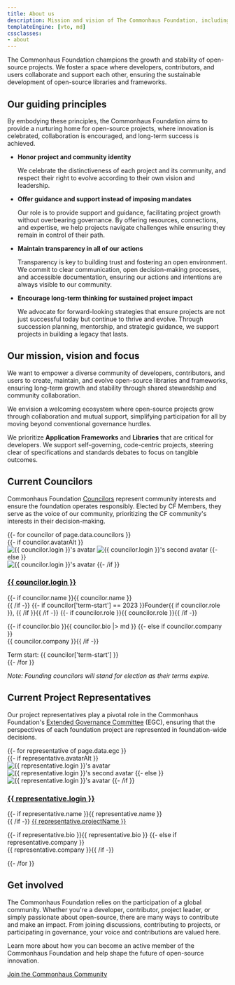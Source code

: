 ```yaml
---
title: About us
description: Mission and vision of The Commonhaus Foundation, including a list of current board members and project leaders.
templateEngine: [vto, md]
cssclasses:
- about
---
```


The Commonhaus Foundation champions the growth and stability of open-source projects. We foster a space where developers, contributors, and users collaborate and support each other, ensuring the sustainable development of open-source libraries and frameworks.

## Our guiding principles

By embodying these principles, the Commonhaus Foundation aims to provide a nurturing home for open-source projects, where innovation is celebrated, collaboration is encouraged, and long-term success is achieved.

- **Honor project and community identity**

    We celebrate the distinctiveness of each project and its community, and respect their right to evolve according to their own vision and leadership.

- **Offer guidance and support instead of imposing mandates**

    Our role is to provide support and guidance, facilitating project growth without overbearing governance. By offering resources, connections, and expertise, we help projects navigate challenges while ensuring they remain in control of their path.

- **Maintain transparency in all of our actions**

    Transparency is key to building trust and fostering an open environment. We commit to clear communication, open decision-making processes, and accessible documentation, ensuring our actions and intentions are always visible to our community.

- **Encourage long-term thinking for sustained project impact**

    We advocate for forward-looking strategies that ensure projects are not just successful today but continue to thrive and evolve. Through succession planning, mentorship, and strategic guidance, we support projects in building a legacy that lasts.

## Our mission, vision and focus

We want to empower a diverse community of developers, contributors, and users to create, maintain, and evolve open-source libraries and frameworks, ensuring long-term growth and stability through shared stewardship and community collaboration.

We envision a welcoming ecosystem where open-source projects grow through collaboration and mutual support, simplifying participation for all by moving beyond conventional governance hurdles.

We prioritize **Application Frameworks** and **Libraries** that are critical for developers. We support self-governing, code-centric projects, steering clear of specifications and standards debates to focus on tangible outcomes.

## Current Councilors

Commonhaus Foundation [Councilors][cfc] represent community interests and ensure the foundation operates responsibly. Elected by CF Members, they serve as the voice of our community, prioritizing the CF community's interests in their decision-making.

<div class="cards">
{{- for councilor of page.data.councilors }}
  <div class="card">
    {{- if councilor.avatarAlt }}
    <div class="avatar-flip">
        <img class="avatar-front" src="{{ councilor.avatarUrl }}" alt="{{ councilor.login }}'s avatar" />
        <img class="avatar-back" src="{{ councilor.avatarAlt }}" alt="{{ councilor.login }}'s second avatar" />
    {{- else }}
    <div class="avatar">
      <img src="{{ councilor.avatarUrl }}" alt="{{ councilor.login }}'s avatar" />
    {{- /if }}
    </div>
    <div class="text-content">
      <h3><a href="{{ councilor.url }}">{{ councilor.login }}</a></h3>
      <div class="subhead">
        {{- if councilor.name }}{{ councilor.name }}<br />{{ /if -}}
        {{- if councilor['term-start'] == 2023 }}Founder{{ if councilor.role }}, {{ /if }}{{ /if -}}
        {{- if councilor.role }}{{ councilor.role }}{{ /if -}}
      </div>
      <p>
        {{- if councilor.bio }}{{ councilor.bio |> md }}
        {{- else if councilor.company }}<br />{{ councilor.company }}{{ /if -}}
      </p>
      <footer>Term start: {{ councilor['term-start'] }}</footer>
    </div>
  </div>
{{- /for }}
</div>

_Note: Founding councilors will stand for election as their terms expire._

## Current Project Representatives

Our project representatives play a pivotal role in the Commonhaus Foundation's [Extended Governance Committee][egc] (EGC), ensuring that the perspectives of each foundation project are represented in foundation-wide decisions.

<div class="cards">
{{- for representative of page.data.egc }}
  <div class="card">
    {{- if representative.avatarAlt }}
    <div class="avatar-flip">
      <img class="avatar-front" src="{{ representative.avatarUrl }}" alt="{{ representative.login }}'s avatar" />
      <img class="avatar-back" src="{{ representative.avatarAlt }}" alt="{{ representative.login }}'s second avatar" />
    {{- else }}
    <div class="avatar">
      <img src="{{ representative.avatarUrl }}" alt="{{ representative.login }}'s avatar" />
    {{- /if }}
    </div>
    <div class="text-content">
      <h3><a href="{{ representative.url }}">{{ representative.login }}</a></h3>
      <div class="subhead">
          {{- if representative.name }}{{ representative.name }}<br />{{ /if -}}
          <a href="{{ representative.projectUrl }}">{{ representative.projectName }}</a>
      </div>
      <p>
        {{- if representative.bio }}{{ representative.bio }}
        {{- else if representative.company }}<br />{{ representative.company }}{{ /if -}}
      </p>
    </div>
  </div>
{{- /for }}
</div>

## Get involved

The Commonhaus Foundation relies on the participation of a global community. Whether you're a developer, contributor, project leader, or simply passionate about open-source, there are many ways to contribute and make an impact. From joining discussions, contributing to projects, or participating in governance, your voice and contributions are valued here.

Learn more about how you can become an active member of the Commonhaus Foundation and help shape the future of open-source innovation.

[Join the Commonhaus Community](../foundation/COMMUNICATION.md)

[cfc]: ../foundation/bylaws/3-cf-council.md
[egc]: ../foundation/bylaws/3-cf-council.md#extended-governance-committee-egc
